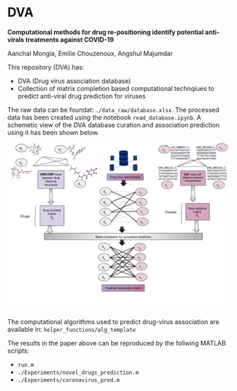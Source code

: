 # DVA
**Computational methods for drug re-positioning identify potential anti-virals treatments against COVID-19**

Aanchal Mongia, Emilie Chouzenoux, Angshul Majumdar


This repository (DVA) has:
*  DVA (Drug virus association database)
* Collection of matrix completion based computational technqiues to predict anti-viral drug prediction for viruses


The raw data can be foundat: `./data_raw/database.xlsx`. The processed data has been created using the notebook `read_database.ipynb`. A schemetic view of the DVA database curation and association prediction using it has been shown below.


![DVA-pipeline](./helper_functions/DVA.png)

The computational algorithms used to predict drug-virus association are available in: `helper_functions/alg_template`

The results in the paper above can be reproduced by the follwing MATLAB scripts:

* `run.m`
* `./Experiments/novel_drugs_prediction.m`
* `./Experiments/coronavirus_pred.m`
